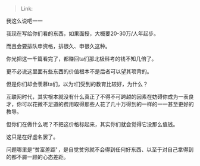> Link: 

我这么说吧一一

我现在写给你们看的东西，如果面授，大概要20-30万/人年起步。

而且会要排队申资格，排很久、申很久这种。

你光把这一千篇看完了，都赚回ta们那北极科考的钱不知几倍了。

更不必说这里面有些东西的价值根本不是后者可以望其项背的。

但是你们却会羡慕ta们，以为t们受到的教育比较好，为什么？

互联网时代，其实根本就没有什么真正了不得不可跨越的因素在妨碍你成为一表良才，你可以花微不足道的费用取得那些人花了几十万得到的一样的一一甚至更好的教导。

但你们在做什么呢？不把这价格标起来，其实你们就会觉得它没那么值钱。

这只是在好虚名罢了。

问题哪里是“贫富差距〞，是自觉贫穷就不会得到任何好东西、以至于对自己拿得到的都不屑一顾的心态差距。
